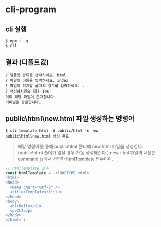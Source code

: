 # cli-program

## cli 실행
```
$ npm i -g
$ cli
```

## 결과 (디폴트값)
```
? 템플릿 종류를 선택하세요. html
? 파일의 이름을 입력하세요. index
? 파일이 위치할 폴더의 경로를 입력하세요. .
? 생성하시겠습니까? Yes
이미 해당 파일이 존재합니다
터미널을 종료합니다.
```

## public\html\new.html 파일 생성하는 명령어
```
$ cli template html -d public/html -n new
public\html\new.html 생성 완료
```

> 해당 명령어를 통해 public\html 폴더에 new.html 파일을 생성한다. (public\html 폴더가 없을 경우 자동 생성해준다.) new.html 파일의 내용은 command.js에서 선언한 htmlTemplate 변수이다.
```javascript
// htmlTemplate 변수
const htmlTemplate = `<!DOCTYPE html>
<html>
<head>
  <meta chart="utf-8" />
  <title>Template</title>
</head>
<body>
  <h1>Hello</h1>
  <p>CLI</p>
</body>
</html>`;
```